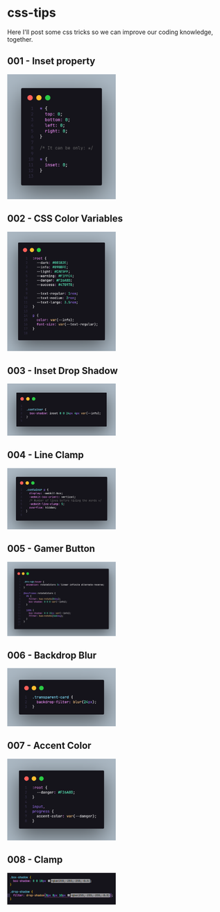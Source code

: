 # css-tips
Here I'll post some css tricks so we can improve our coding knowledge, together.

## 001 - Inset property 
<img src="./001_inset/code.png" width="250px"/>

## 002 - CSS Color Variables
<img src="/002_css_colors_variables/code.png" width="250px"/>

## 003 - Inset Drop Shadow
<img src="/003_inset_dropshadow/code.png" width="250px"/>

## 004 - Line Clamp
<img src="/004_line_clamp/code.png" width="250px"/>

## 005 - Gamer Button
<img src="/005_gamer_button/code.png" width="250px"/>

## 006 - Backdrop Blur
<img src="/006_backdrop/screenshots/code.png" width="250px"/>

## 007 - Accent Color
<img src="/007_accent_color/screenshots/code.png" width="250px"/>

## 008 - Clamp
<img src="/008_clamp/assets/imgs/code.png" width="250px"/>
